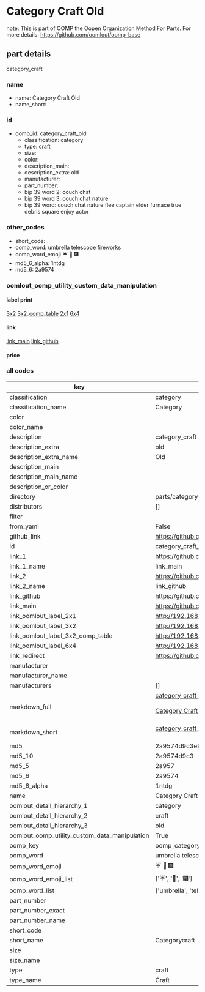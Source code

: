 # Category Craft Old  

note: This is part of OOMP the Oopen Organization Method For Parts. For more details: https://github.com/oomlout/oomp_base

##  part details
  



category_craft



### name
* name: Category Craft Old
* name_short: 
### id
* oomp_id: category_craft_old
  * classification: category
  * type: craft
  * size: 
  * color: 
  * description_main: 
  * description_extra: old
  * manufacturer: 
  * part_number: 
  * bip 39 word 2: couch chat
  * bip 39 word 3: couch chat nature
  * bip 39 word: couch chat nature flee captain elder furnace true debris square enjoy actor

### other_codes
* short_code: 
* oomp_word: umbrella telescope fireworks
* oomp_word_emoji :umbrella: :telescope: :fireworks:
* md5_6_alpha: 1ntdg
* md5_6: 2a9574






### oomlout_oomp_utility_custom_data_manipulation
#### label print
[3x2](http://192.168.1.245:1112/?label=oomp%201ntdg)
[3x2_oomp_table](http://192.168.1.108:1112/?label=oomp%201ntdg)
[2x1](http://192.168.1.242:1112/?label=oomp%201ntdg)
[6x4](http://192.168.1.55:1112/?label=oomp%201ntdg)    

#### link

[link_main](https://github.com/oomlout/oomlout_oomp_version_1_messy/tree/main/parts/category_craft_old) [link_github](https://github.com/oomlout/oomlout_oomp_version_1_messy/tree/main/parts/category_craft_old)                             

#### price







### all codes 
| key | value |  
| --- | --- |  
| classification | category |  
| classification_name | Category |  
| color |  |  
| color_name |  |  
| description | category_craft |  
| description_extra | old |  
| description_extra_name | Old |  
| description_main |  |  
| description_main_name |  |  
| description_or_color |   |  
| directory | parts/category_craft_old |  
| distributors | [] |  
| filter |  |  
| from_yaml | False |  
| github_link | https://github.com/oomlout/oomlout_oomp_part_src/tree/main/parts/category_craft_old |  
| id | category_craft_old |  
| link_1 | https://github.com/oomlout/oomlout_oomp_version_1_messy/tree/main/parts/category_craft_old |  
| link_1_name | link_main |  
| link_2 | https://github.com/oomlout/oomlout_oomp_version_1_messy/tree/main/parts/category_craft_old |  
| link_2_name | link_github |  
| link_github | https://github.com/oomlout/oomlout_oomp_version_1_messy/tree/main/parts/category_craft_old |  
| link_main | https://github.com/oomlout/oomlout_oomp_version_1_messy/tree/main/parts/category_craft_old |  
| link_oomlout_label_2x1 | http://192.168.1.242:1112/?label=oomp%201ntdg |  
| link_oomlout_label_3x2 | http://192.168.1.245:1112/?label=oomp%201ntdg |  
| link_oomlout_label_3x2_oomp_table | http://192.168.1.108:1112/?label=oomp%201ntdg |  
| link_oomlout_label_6x4 | http://192.168.1.55:1112/?label=oomp%201ntdg |  
| link_redirect | https://github.com/oomlout/oomlout_oomp_version_1_messy/tree/main/parts/category_craft_old |  
| manufacturer |  |  
| manufacturer_name |  |  
| manufacturers | [] |  
| markdown_full | [category_craft_old](none)<br>[](none)<br>[Category Craft Old](none)<br><br> |  
| markdown_short | [category_craft_old](none)<br><br> |  
| md5 | 2a9574d9c3e94bc91d11158d26c9b187 |  
| md5_10 | 2a9574d9c3 |  
| md5_5 | 2a957 |  
| md5_6 | 2a9574 |  
| md5_6_alpha | 1ntdg |  
| name | Category Craft Old |  
| oomlout_detail_hierarchy_1 | category |  
| oomlout_detail_hierarchy_2 | craft |  
| oomlout_detail_hierarchy_3 | old |  
| oomlout_oomp_utility_custom_data_manipulation | True |  
| oomp_key | oomp_category_craft_old |  
| oomp_word | umbrella telescope fireworks |  
| oomp_word_emoji | :umbrella: :telescope: :fireworks: |  
| oomp_word_emoji_list | [':umbrella:', ':telescope:', ':fireworks:'] |  
| oomp_word_list | ['umbrella', 'telescope', 'fireworks'] |  
| part_number |  |  
| part_number_exact |  |  
| part_number_name |  |  
| short_code |  |  
| short_name | Categorycraft |  
| size |  |  
| size_name |  |  
| type | craft |  
| type_name | Craft |  
